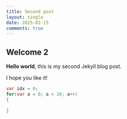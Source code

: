 ```yaml
---
title: Second post
layout: single
date: 2025-02-15
comments: true
---
```


## Welcome 2

**Hello world**, this is my second Jekyll blog post.

I hope you like it!

```csharp
var idx = 0;
for(var a = 0; a < 10; a++)
{
    
}
```